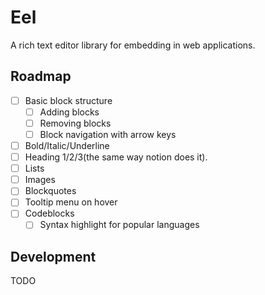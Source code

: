 # Eel

A rich text editor library for embedding in web applications.

## Roadmap

- [ ] Basic block structure
  - [ ] Adding blocks
  - [ ] Removing blocks
  - [ ] Block navigation with arrow keys
- [ ] Bold/Italic/Underline
- [ ] Heading 1/2/3(the same way notion does it).
- [ ] Lists 
- [ ] Images
- [ ] Blockquotes
- [ ] Tooltip menu on hover
- [ ] Codeblocks
  - [ ] Syntax highlight for popular languages

## Development

TODO

